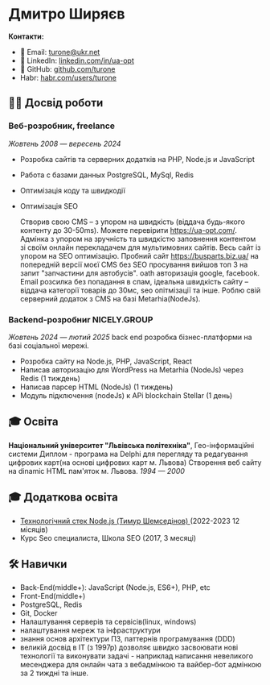 # Дмитро Ширяєв

**Контакти:**
- 📧 Email: turone@ukr.net  
- 💼 LinkedIn: [linkedin.com/in/ua-opt](https://linkedin.com/in/ua-opt)  
- 🐙 GitHub: [github.com/turone](https://github.com/turone)
- Habr:  [habr.com/users/turone](https://habr.com/ru/users/turone/articles/)

## 🧑‍💻 Досвід роботи
### Веб-розробник, freelance
*Жовтень 2008 — вересень 2024*
- Розробка сайтів та серверних додатків на PHP, Node.js и JavaScript  
- Работа с базами данных PostgreSQL, MySql, Redis 
- Оптимізація коду та швидкодії
- Оптимізація SEO
  
  Створив свою CMS – з упором на швидкість (віддача будь-якого контенту до 30-50ms). Можете перевірити https://ua-opt.com/. Адмінка з упором на зручність та швидкістю заповнення контентом зі своїм онлайн перекладачем для мультимовних сайтів. Весь сайт із упором на SEO оптимізацію. Пробний сайт https://busparts.biz.ua/ на попередній версії моєї CMS без SEO просування вийшов топ 3 на запит "запчастини для автобусів". oath авторизація google, facebook. Email розсилка без попадання в спам, ідеальна швидкість сайту – віддача категорії товарів до 30мс, seo опітмізації та інше.
Роблю свій серверний додаток з CMS на базі Metarhia(NodeJs).


### Backend-розробниr NICELY.GROUP
*Жовтень 2024 — лютий 2025*
back end розробка бізнес-платформи на базі соціальної мережі.
- Розробка сайту на Node.js, PHP, JavaScript, React
- Написав авторизацію для WordPress на Metarhia (NodeJs) через Redis (1 тиждень)
- Написав парсер HTML (NodeJs) (1 тиждень)
- Модуль підключення (nodeJs) к APi blockchain Stellar (1 день)


## 🎓 Освіта 
**Національний університет "Львівська політехніка"**, Гео-інформаційні системи
Диплом - програма на Delphi для перегляду та редагування цифрових карт(на основі цифрових карт м. Львова)
Створення веб сайту на dinamic HTML пам'яток м. Львова.
*1994 — 2000*  

## 🎓 Додаткова освіта 
 - [Технологічний стек Node.js (Тимур Шемседінов) ](https://github.com/HowProgrammingWorks/Index/blob/master/Courses/NodeJS-2024.md) (2022-2023 12 місяців)
 - Курс Seo специалиста, Школа SEO (2017, 3 месяці)

## 🛠️ Навички
- Back-End(middle+): JavaScript (Node.js, ES6+), PHP, etc  
- Front-End(middle+)
- PostgreSQL, Redis  
- Git, Docker
- Налаштування серверів та сервісів(linux, windows)
- налаштування мереж та інфраструктури
- знання основ архітектури ПЗ, паттернів програмування (DDD)
- великій досвід в ІТ (з 1997р) дозволяє швидко засвоювати нові технології та виконувати задачі - наприклад написання невеликого месенджера для онлайн чата з вебадмінкою та вайбер-бот адмінкою за 2 тиждні та інше.


